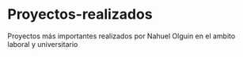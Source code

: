 # Proyectos-realizados
 Proyectos más importantes realizados por Nahuel Olguin en el ambito laboral y universitario
